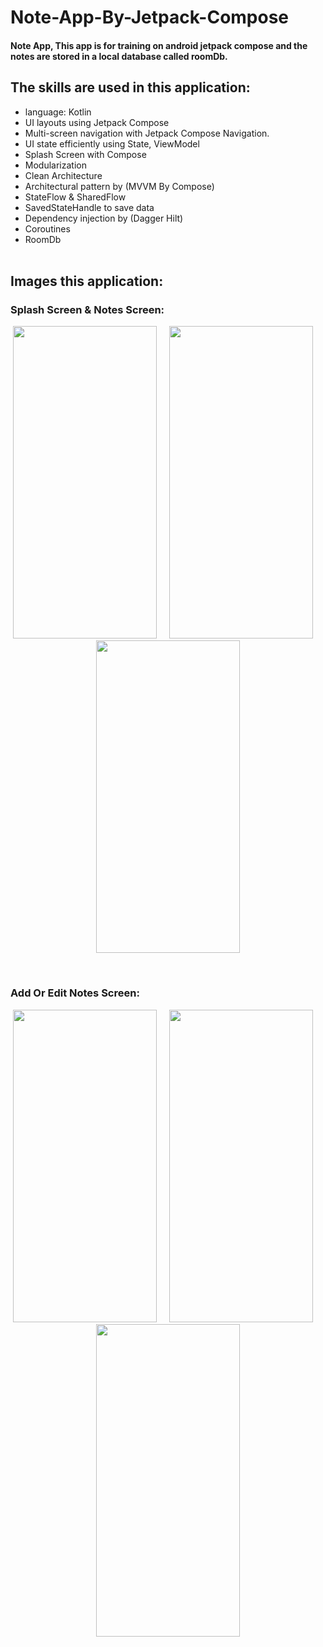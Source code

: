 # Note-App-By-Jetpack-Compose

#### Note App, This app is for training on android jetpack compose and the notes are stored in a local database called roomDb.

## The skills are used in this application:
- language: Kotlin </br>
- UI layouts using Jetpack Compose </br>
- Multi-screen navigation with Jetpack Compose Navigation. </br>
- UI state efficiently using State, ViewModel </br>
- Splash Screen with Compose </br>
- Modularization </br>
- Clean Architecture </br>
- Architectural pattern by (MVVM By Compose) </br> 
- StateFlow & SharedFlow </br>
- SavedStateHandle to save data  </br>
- Dependency injection by (Dagger Hilt) </br>
- Coroutines </br>
- RoomDb  </br> </br>



## Images this application: <br>


### Splash Screen & Notes Screen: <br>

<p align="center">
<img src="" width="230" height="500" />
 <span> &nbsp;  &nbsp; </span>
<img src="" width="230" height="500" />
 <span> &nbsp;  &nbsp; </span>
<img src="" width="230" height="500" />
</p>  <br>


### Add Or Edit Notes Screen: <br>

<p align="center">
<img src="" width="230" height="500" />
 <span> &nbsp;  &nbsp; </span>
<img src="" width="230" height="500" />
 <span> &nbsp;  &nbsp; </span>
<img src="" width="230" height="500" />
</p>  <br>



